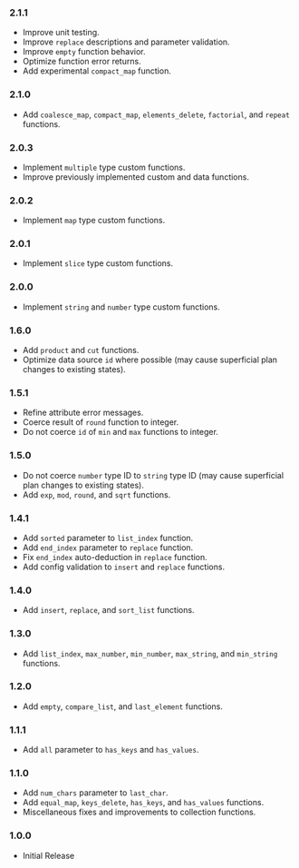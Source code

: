 ### 2.1.1
- Improve unit testing.
- Improve `replace` descriptions and parameter validation.
- Improve `empty` function behavior.
- Optimize function error returns.
- Add experimental `compact_map` function.

### 2.1.0
- Add `coalesce_map`, `compact_map`, `elements_delete`, `factorial`, and `repeat` functions.

### 2.0.3
- Implement `multiple` type custom functions.
- Improve previously implemented custom and data functions.

### 2.0.2
- Implement `map` type custom functions.

### 2.0.1
- Implement `slice` type custom functions.

### 2.0.0
- Implement `string` and `number` type custom functions.

### 1.6.0
- Add `product` and `cut` functions.
- Optimize data source `id` where possible (may cause superficial plan changes to existing states).

### 1.5.1
- Refine attribute error messages.
- Coerce result of `round` function to integer.
- Do not coerce `id` of `min` and `max` functions to integer.

### 1.5.0
- Do not coerce `number` type ID to `string` type ID (may cause superficial plan changes to existing states).
- Add `exp`, `mod`, `round`, and `sqrt` functions.

### 1.4.1
- Add `sorted` parameter to `list_index` function.
- Add `end_index` parameter to `replace` function.
- Fix `end_index` auto-deduction in `replace` function.
- Add config validation to `insert` and `replace` functions.

### 1.4.0
- Add `insert`, `replace`, and `sort_list` functions.

### 1.3.0
- Add `list_index`, `max_number`, `min_number`, `max_string`, and `min_string` functions.

### 1.2.0
- Add `empty`, `compare_list`, and `last_element` functions.

### 1.1.1
- Add `all` parameter to `has_keys` and `has_values`.

### 1.1.0
- Add `num_chars` parameter to `last_char`.
- Add `equal_map`, `keys_delete`, `has_keys`, and `has_values` functions.
- Miscellaneous fixes and improvements to collection functions.

### 1.0.0
- Initial Release
